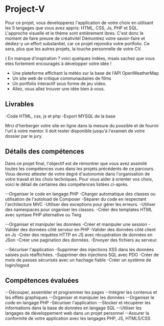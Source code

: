 # Project-V


Pour ce projet, vous developperez l'application de votre choix en utilisant les 5 langages que vous avez appris: HTML, CSS, Js, PHP et SQL. L'approche visuelle et le thème sont entièrement ibres.
C'est donc le moment de faire preuve de créativité! Démontrez votre savoir-faire et dédiez-y un effort substantiel, car ce projet rejoindra votre portfolio. Ce sera, plus que les autres projets, la touche personnelle de votre CV.

( En manque d'inspiration ? voici quelques indées, msais sachez que vous etes fortement encouragés à développer votre idée ! 
 - Une plateforme affichant la météo sur la base de l'API OpenWeatherMap
 - Un site web de critique communautaires de films
 - Un portfolio interactif sous forme de jeu video.
 - Allez, vous allez trouver une idée bien à vous.
 
 Livrables 
 --
 -Code HTML, css, js et php
 -Export MYSQL de la base
 
 Mrci d'herberger votre site en ligne dans la mesure du possible et de fournir l'url à votre mentor.
 Il doit rester disponible jusqu'à l'examen de votre dossier par le jury.
 
 Détails des compétences
 --
 Dans ce projet final, l'objectif est de rémontrer que vous avez assimilé toutes les compétences vues dans les projets précédents de ce parcours. Vous devrez attester de votre degré d'autonomie dans l'organisation de votre travail et les choix techniques.
 Pour vous aider à orienter vos choix, voici le détail de certaines des compétences listées ci-après.
 
 --Organiser le code en langage PHP
 -Charger automatique des classes ou utilisation de l'autoload de Composer
 -Séparer du code en respectant l'architecture MVC
 -Utiliser des exceptions pour gérer les erreurs.
 -Utiliser des namespaces pour organiser les classes.
 -Créer des templates HTML avec syntaxe PHP alternative ou Twig
 
 --Organiser et manipuler les données
 -Créer et manipuler une session
 -Valider des données côté serveur en PHP
 -Valider des données côté client en Js
 -Créer des requêtes HTTP en JS avec récupération de données en JSon 
 -Créer une pagination des données.
 -Envoyer des fichiers au serveur.
 
 --Sécuriser l'application
 -Supprimer des injections XSS dans les données saisies puis réaffichées.
 -Supprimer des injections SQL avec PDO
 -Créer de mots de passes sécurisés avec un hachage fiable
 -Créer un système de login/logout
 
 Compétences évaluées
 --
 
 --Découper, assembler et programmer les pages
 --Intégrer les contenus et les effets graphiques
 --Organiser et manipuler les données
 --Organiser le code en langage PHP
 -Sécuriser l'application
 --Stocker et récupérer les informations dans la base de données en langage SQL
 --Utiliser les langages de développement web dans un projet personnel
 --Assurer la conformité de votre application avec les langages PHP, JS, HTML5/CSS
 

